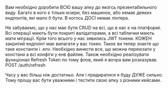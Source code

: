 Вам необхідно доробити ВСЮ вашу апку до якогсь презентабильного виду.
Багато в кого є тільки юзери, без машинок, або немає деяких ендпонтів, які мало б бути. В когось ДОСІ немає лінтера.

Не забуваємо, що у нас має бути CRUD на всі, що в нас є на платформі. Всі операції мають бути покриті валідаторами, а всі таблички мають мати міграції.
Крім того всього у нас зявились JWT токени. КОЖЕН закритий ендпоінт має випагати у вас токен.
Такоє ви тепер знаєте що таке константи і .env. Необхідно винести все, що можна переюзати у констани а всі конфіги у енв файлик.
Також необхідно реалізувати функціонал Refresh Token по тому флов, який я вочра вам розказував.
POST /auth/refresh

Часу у вас більш ніж достатньо.
Але і придиратися я буду ДУЖЕ сильно.
Тому прошу вас бути уважними і тестити свою апку з різними кейсами.
